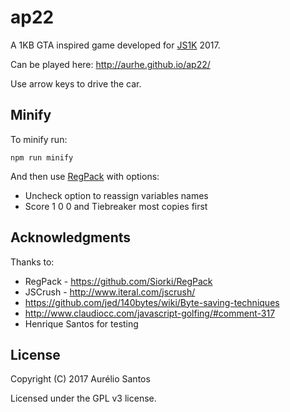# ap22

A 1KB GTA inspired game developed for [JS1K](http://js1k.com/2017-magic/) 2017.

Can be played here: http://aurhe.github.io/ap22/

Use arrow keys to drive the car.

## Minify

To minify run:
```
npm run minify
```

And then use [RegPack](http://siorki.github.io/regPack.html) with options:
- Uncheck option to reassign variables names
- Score 1 0 0 and Tiebreaker most copies first

## Acknowledgments

Thanks to:

- RegPack - https://github.com/Siorki/RegPack
- JSCrush - http://www.iteral.com/jscrush/
- https://github.com/jed/140bytes/wiki/Byte-saving-techniques
- http://www.claudiocc.com/javascript-golfing/#comment-317
- Henrique Santos for testing

## License

Copyright (C) 2017 Aurélio Santos 

Licensed under the GPL v3 license.